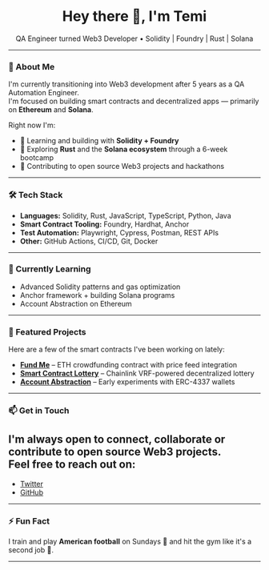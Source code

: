 <h1 align="center">Hey there 👋, I'm Temi</h1>

<p align="center">
  QA Engineer turned Web3 Developer • Solidity | Foundry | Rust | Solana
</p>

---

### 🚀 About Me

I'm currently transitioning into Web3 development after 5 years as a QA Automation Engineer.  
I'm focused on building smart contracts and decentralized apps — primarily on **Ethereum** and **Solana**.

Right now I'm:
- 🧪 Learning and building with **Solidity + Foundry**
- 🦾 Exploring **Rust** and the **Solana ecosystem** through a 6-week bootcamp
- 🧱 Contributing to open source Web3 projects and hackathons

---

### 🛠 Tech Stack

- **Languages:** Solidity, Rust, JavaScript, TypeScript, Python, Java
- **Smart Contract Tooling:** Foundry, Hardhat, Anchor
- **Test Automation:** Playwright, Cypress, Postman, REST APIs
- **Other:** GitHub Actions, CI/CD, Git, Docker

---

### 🌱 Currently Learning

- Advanced Solidity patterns and gas optimization
- Anchor framework + building Solana programs
- Account Abstraction on Ethereum

---

### 🔗 Featured Projects

Here are a few of the smart contracts I've been working on lately:

- [**Fund Me**](https://github.com/TemiW3/foundry-fund-me) – ETH crowdfunding contract with price feed integration  
- [**Smart Contract Lottery**](https://github.com/TemiW3/foundry-smart-contract-lottery) – Chainlink VRF-powered decentralized lottery  
- [**Account Abstraction**](https://github.com/TemiW3/foundry-account-abstraction) – Early experiments with ERC-4337 wallets

---

### 📫 Get in Touch

I'm always open to connect, collaborate or contribute to open source Web3 projects.  
Feel free to reach out on:
-
- [Twitter](https://twitter.com/mr_temiw)
- [GitHub](https://github.com/TemiW3)

---

### ⚡ Fun Fact

I train and play **American football** on Sundays 🏈 and hit the gym like it's a second job 💪.

---
